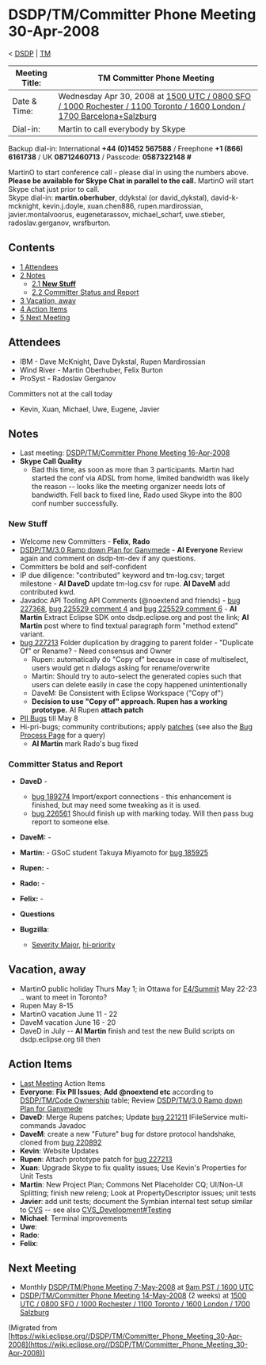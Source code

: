 

DSDP/TM/Committer Phone Meeting 30-Apr-2008
===========================================

< [DSDP](./DSDP "DSDP")‎ | [TM](./TM "DSDP/TM")

| Meeting Title: | **TM Committer Phone Meeting** |
| --- | --- |
| Date & Time: | Wednesday Apr 30, 2008 at [1500 UTC / 0800 SFO / 1000 Rochester / 1100 Toronto / 1600 London / 1700 Barcelona+Salzburg](http://www.timeanddate.com/worldclock/meetingdetails.html?year=2008&month=4&day=30&hour=15&min=0&sec=0&p1=224&p2=159&p3=250&p4=31&p5=223&iv=1800) |
| Dial-in: | Martin to call everybody by Skype |

Backup dial-in: International **+44 (0)1452 567588** / Freephone **+1 (866) 6161738** / UK **08712460713** / Passcode: **0587322148 #**

MartinO to start conference call - please dial in using the numbers above.  
**Please be available for Skype Chat in parallel to the call.** MartinO will start Skype chat just prior to call.  
Skype dial-in: **martin.oberhuber**, ddykstal (or david\_dykstal), david-k-mcknight, kevin.j.doyle, xuan.chen886, rupen.mardirossian, javier.montalvoorus, eugenetarassov, michael\_scharf, uwe.stieber, radoslav.gerganov, wrsfburton.  

Contents
--------

*   [1 Attendees](#Attendees)
*   [2 Notes](#Notes)
    *   [2.1 **New Stuff**](#New-Stuff)
    *   [2.2 Committer Status and Report](#Committer-Status-and-Report)
*   [3 Vacation, away](#Vacation.2C-away)
*   [4 Action Items](#Action-Items)
*   [5 Next Meeting](#Next-Meeting)

Attendees
---------

*   IBM - Dave McKnight, Dave Dykstal, Rupen Mardirossian
*   Wind River - Martin Oberhuber, Felix Burton
*   ProSyst - Radoslav Gerganov

Committers not at the call today

*   Kevin, Xuan, Michael, Uwe, Eugene, Javier

Notes
-----

*   Last meeting: [DSDP/TM/Committer Phone Meeting 16-Apr-2008](./Committer_Phone_Meeting_16-Apr-2008 "DSDP/TM/Committer Phone Meeting 16-Apr-2008")
*   **Skype Call Quality**
    *   Bad this time, as soon as more than 3 participants. Martin had started the conf via ADSL from home, limited bandwidth was likely the reason -- looks like the meeting organizer needs lots of bandwidth. Fell back to fixed line, Rado used Skype into the 800 conf number successfully.

### **New Stuff**

*   Welcome new Committers - **Felix**, **Rado**
*   [DSDP/TM/3.0 Ramp down Plan for Ganymede](./3.0_Ramp_down_Plan_for_Ganymede "DSDP/TM/3.0 Ramp down Plan for Ganymede") \- **AI Everyone** Review again and comment on dsdp-tm-dev if any questions.
*   Committers be bold and self-confident
*   IP due diligence: "contributed" keyword and tm-log.csv; target milestone - **AI DaveD** update tm-log.csv for rupe. **AI DaveM** add contributed kwd.
*   Javadoc API Tooling API Comments (@noextend and friends) - [bug 227368](https://bugs.eclipse.org/bugs/show_bug.cgi?id=227368), [bug 225529 comment 4](https://bugs.eclipse.org/bugs/show_bug.cgi?id=225529#c6) and [bug 225529 comment 6](https://bugs.eclipse.org/bugs/show_bug.cgi?id=225529#c6) \- **AI Martin** Extract Eclipse SDK onto dsdp.eclipse.org and post the link; **AI Martin** post where to find textual paragraph form "method extend" variant.
*   [bug 227213](https://bugs.eclipse.org/bugs/show_bug.cgi?id=227213) Folder duplication by dragging to parent folder - "Duplicate Of" or Rename? - Need consensus and Owner
    *   Rupen: automatically do "Copy of" because in case of multiselect, users would get n dialogs asking for rename/overwrite
    *   Martin: Should try to auto-select the generated copies such that users can delete easily in case the copy happened unintentionally
    *   DaveM: Be Consistent with Eclipse Workspace ("Copy of")
    *   **Decision to use "Copy of" approach. Rupen has a working prototype.** AI Rupen **attach patch**
*   [PII Bugs](https://bugs.eclipse.org/bugs/buglist.cgi?query_format=advanced&product=Target+Management&keywords_type=allwords&keywords=pii&bug_status=UNCONFIRMED&bug_status=NEW&bug_status=ASSIGNED&bug_status=REOPENED&cmdtype=doit) till May 8
*   Hi-pri-bugs; community contributions; apply [patches](https://bugs.eclipse.org/bugs/buglist.cgi?query_format=advanced&classification=DSDP&product=Target+Management&bug_status=UNCONFIRMED&bug_status=NEW&bug_status=ASSIGNED&bug_status=REOPENED&cmdtype=doit&field0-0-0=attachments.ispatch&type0-0-0=equals&value0-0-0=1) (see also the [Bug Process Page](https://www.eclipse.org/dsdp/tm/development/bug_process.php) for a query)
    *   **AI Martin** mark Rado's bug fixed

### Committer Status and Report

*   **DaveD** -
    *   [bug 189274](https://bugs.eclipse.org/bugs/show_bug.cgi?id=189274) Import/export connections - this enhancement is finished, but may need some tweaking as it is used.
    *   [bug 226561](https://bugs.eclipse.org/bugs/show_bug.cgi?id=226561) Should finish up with marking today. Will then pass bug report to someone else.
*   **DaveM:** -
*   **Martin:** \- GSoC student Takuya Miyamoto for [bug 185925](https://bugs.eclipse.org/bugs/show_bug.cgi?id=185925)
*   **Rupen:** -
*   **Rado:** -
*   **Felix:** -
*   **Questions**

*   **Bugzilla**:
    *   [Severity Major](https://bugs.eclipse.org/bugs/buglist.cgi?query_format=advanced&classification=DSDP&product=Target+Management&bug_status=UNCONFIRMED&bug_status=NEW&bug_status=ASSIGNED&bug_status=REOPENED&bug_severity=blocker&bug_severity=critical&bug_severity=major&cmdtype=doit), [hi-priority](https://bugs.eclipse.org/bugs/buglist.cgi?query_format=advanced&classification=DSDP&product=Target+Management&bug_status=UNCONFIRMED&bug_status=NEW&bug_status=ASSIGNED&bug_status=REOPENED&cmdtype=doit&field0-0-0=priority&type0-0-0=regexp&value0-0-0=P%5B12%5D&field0-0-1=bug_severity&type0-0-1=regexp&value0-0-1=blocker%7Ccritical%7Cmajor)

Vacation, away
--------------

*   MartinO public holiday Thurs May 1; in Ottawa for [E4/Summit](./E4/Summit "E4/Summit") May 22-23 .. want to meet in Toronto?
*   Rupen May 8-15
*   MartinO vacation June 11 - 22
*   DaveM vacation June 16 - 20
*   DaveD in July -- **AI Martin** finish and test the new Build scripts on dsdp.eclipse.org till then

Action Items
------------

*   [Last Meeting](./Committer_Phone_Meeting_9-Apr-2008#Action_Items "DSDP/TM/Committer Phone Meeting 9-Apr-2008") Action Items
*   **Everyone**: **Fix PII Issues**; **Add @noextend etc** according to [DSDP/TM/Code Ownership](./Code_Ownership "DSDP/TM/Code Ownership") table; Review [DSDP/TM/3.0 Ramp down Plan for Ganymede](./3.0_Ramp_down_Plan_for_Ganymede "DSDP/TM/3.0 Ramp down Plan for Ganymede")
*   **DaveD**: Merge Rupens patches; Update [bug 221211](https://bugs.eclipse.org/bugs/show_bug.cgi?id=221211) IFileService multi-commands Javadoc
*   **DaveM**: create a new "Future" bug for dstore protocol handshake, cloned from [bug 220892](https://bugs.eclipse.org/bugs/show_bug.cgi?id=220892)
*   **Kevin**: Website Updates
*   **Rupen**: Attach prototype patch for [bug 227213](https://bugs.eclipse.org/bugs/show_bug.cgi?id=227213)
*   **Xuan**: Upgrade Skype to fix quality issues; Use Kevin's Properties for Unit Tests
*   **Martin**: New Project Plan; Commons Net Placeholder CQ; UI/Non-UI Splitting; finish new releng; Look at PropertyDescriptor issues; unit tests
*   **Javier**: add unit tests; document the Symbian internal test setup similar to [CVS](https://bugs.eclipse.org/bugs/show_bug.cgi?id=204138#c20) \-\- see also [CVS_Development#Testing](./CVS_Development#Testing "CVS Development")
*   **Michael**: Terminal improvements
*   **Uwe**:
*   **Rado**:
*   **Felix**:

Next Meeting
------------

*   Monthly [DSDP/TM/Phone Meeting 7-May-2008](./Phone_Meeting_7-May-2008 "DSDP/TM/Phone Meeting 7-May-2008") at [9am PST / 1600 UTC](http://www.timeanddate.com/worldclock/fixedtime.html?month=5&day=7&year=2008&hour=16&min=00&sec=0&p1=0)
*   [DSDP/TM/Committer Phone Meeting 14-May-2008](./Committer_Phone_Meeting_14-May-2008 "DSDP/TM/Committer Phone Meeting 14-May-2008") (2 weeks) at [1500 UTC / 0800 SFO / 1000 Rochester / 1100 Toronto / 1600 London / 1700 Salzburg](http://www.timeanddate.com/worldclock/meetingdetails.html?year=2008&month=5&day=14&hour=15&min=00&sec=0&p1=224&p2=159&p3=250&p4=136&p5=223&iv=1800)


(Migrated from [https://wiki.eclipse.org//DSDP/TM/Committer_Phone_Meeting_30-Apr-2008](https://wiki.eclipse.org//DSDP/TM/Committer_Phone_Meeting_30-Apr-2008))